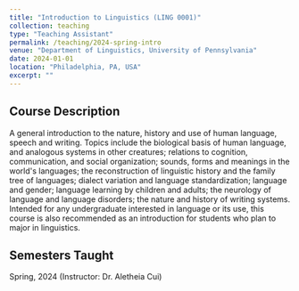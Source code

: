 ```yaml
---
title: "Introduction to Linguistics (LING 0001)"
collection: teaching
type: "Teaching Assistant"
permalink: /teaching/2024-spring-intro
venue: "Department of Linguistics, University of Pennsylvania"
date: 2024-01-01
location: "Philadelphia, PA, USA"
excerpt: ""
---
```


## Course Description
A general introduction to the nature, history and use of human language, speech and writing. Topics include the biological basis of human language, and analogous systems in other creatures; relations to cognition, communication, and social organization; sounds, forms and meanings in the world's languages; the reconstruction of linguistic history and the family tree of languages; dialect variation and language standardization; language and gender; language learning by children and adults; the neurology of language and language disorders; the nature and history of writing systems. Intended for any undergraduate interested in language or its use, this course is also recommended as an introduction for students who plan to major in linguistics.

## Semesters Taught
Spring, 2024 (Instructor: Dr. Aletheia Cui)
